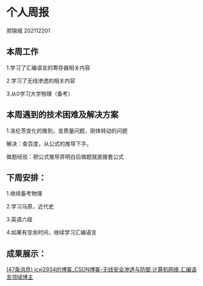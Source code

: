 # 个人周报

郑锦城 202112201

## 本周工作

1.学习了汇编语言的寄存器相关内容

2.学习了无线渗透的相关内容

3.从0学习大学物理（备考）

## 本周遇到的技术困难及解决方案

1.洛伦茨变化的推到，变质量问题，刚体转动的问题

解决：查百度，从公式的推导下手。

做题经验：把公式推导弄明白后做题就直接套公式

## 下周安排：

1.继续备考物理

2.学习马原，近代史

3.英语六级

4.如果有空余时间，继续学习汇编语言

## 成果展示：

[(47条消息) jcxj2934的博客_CSDN博客-无线安全渗透与防御,计算机网络,汇编语言领域博主](https://blog.csdn.net/qq_44418229?spm=1000.2115.3001.5343)